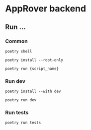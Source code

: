 # AppRover backend

## Run ...

### Common
```shell
poetry shell

poetry install --root-only

poetry run {script_name} 
```

### Run dev

```shell
poetry install --with dev

poetry run dev
```

### Run tests
```shell
poetry run tests
```
